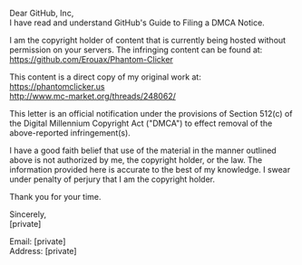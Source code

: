 Dear GitHub, Inc,  
I have read and understand GitHub's Guide to Filing a DMCA Notice.

I am the copyright holder of content that is currently being hosted without 
permission on your servers. The infringing content can be found at:  
https://github.com/Erouax/Phantom-Clicker

This content is a direct copy of my original work at:  
https://phantomclicker.us  
http://www.mc-market.org/threads/248062/

This letter is an official notification under the provisions of Section
512(c) of the Digital Millennium Copyright Act ("DMCA") to effect removal
of the above-reported infringement(s).

I have a good faith belief that use of the material in the manner outlined
above is not authorized by me, the copyright holder, or the law. The
information provided here is accurate to the best of my knowledge. I swear
under penalty of perjury that I am the copyright holder.

Thank you for your time.

Sincerely,  
[private]

Email: [private]  
Address: [private]
